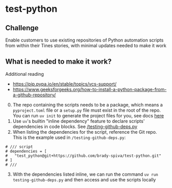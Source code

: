 # test-python

## Challenge
Enable customers to use existing repositories of Python automation scripts from within their Tines stories, with minimal updates needed to make it work

## What is needed to make it work?
Additional reading
* https://pip.pypa.io/en/stable/topics/vcs-support/
* https://www.geeksforgeeks.org/how-to-install-a-python-package-from-a-github-repository/

0. The repo containing the scripts needs to be a package, which means a `pyproject.toml` file or a `setup.py` file must exist in the root of the repo. You can run `uv init` to generate the project files for you, see docs [here](https://docs.astral.sh/uv/guides/projects/)
1. Use `uv`'s builtin "inline dependency" feature to declare scripts' dependencies in code blocks. See [/testing-github-deps.py](./testing-github-deps.py)
2. When listing the dependencies for the script, reference the Git repo. This is the example used in `/testing-github-deps.py`:
```
# /// script
# dependencies = [
#   "test_python@git+https://github.com/brady-spiva/test-python.git"
# ]
# ///
```
3. With the dependencies listed inline, we can run the command `uv run testing-github-deps.py` and then access and use the scripts locally